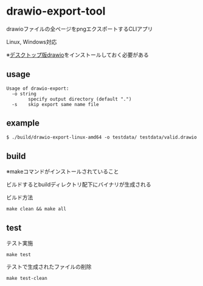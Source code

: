 # drawio-export-tool
drawioファイルの全ページをpngエクスポートするCLIアプリ

Linux, Windows対応

※[デスクトップ版drawio](https://github.com/jgraph/drawio-desktop)をインストールしておく必要がある

## usage
```
Usage of drawio-export:
  -o string
        specify output directory (default ".")
  -s    skip export same name file
```

## example

```txt
$ ./build/drawio-export-linux-amd64 -o testdata/ testdata/valid.drawio  testdata/valid2
```

## build
※makeコマンドがインストールされていること

ビルドするとbuildディレクトリ配下にバイナリが生成される

ビルド方法
```
make clean && make all
```

## test
テスト実施
```
make test
```

テストで生成されたファイルの削除
```
make test-clean
```
